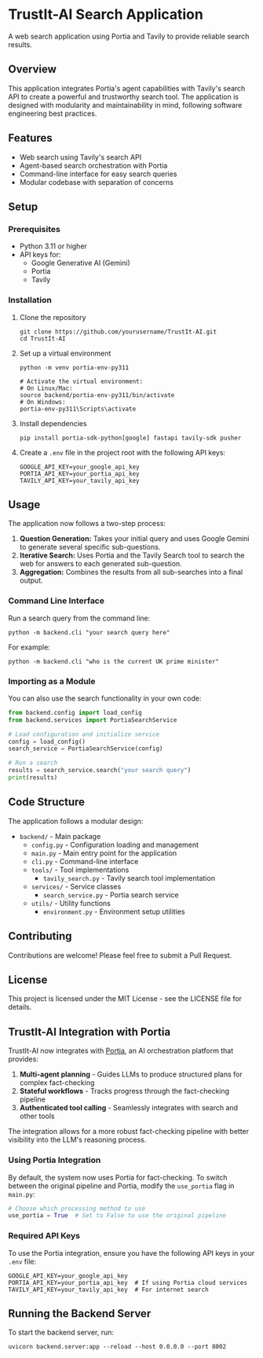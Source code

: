 # TrustIt-AI Search Application

A web search application using Portia and Tavily to provide reliable search results.

## Overview

This application integrates Portia's agent capabilities with Tavily's search API to create a powerful and trustworthy search tool. The application is designed with modularity and maintainability in mind, following software engineering best practices.

## Features

- Web search using Tavily's search API
- Agent-based search orchestration with Portia
- Command-line interface for easy search queries
- Modular codebase with separation of concerns

## Setup

### Prerequisites

- Python 3.11 or higher
- API keys for:
  - Google Generative AI (Gemini)
  - Portia
  - Tavily

### Installation

1. Clone the repository

   ```
   git clone https://github.com/yourusername/TrustIt-AI.git
   cd TrustIt-AI
   ```

2. Set up a virtual environment

   ```
   python -m venv portia-env-py311
   
   # Activate the virtual environment:
   # On Linux/Mac:
   source backend/portia-env-py311/bin/activate
   # On Windows:
   portia-env-py311\Scripts\activate

4. Install dependencies

   ```
   pip install portia-sdk-python[google] fastapi tavily-sdk pusher
   ```

5. Create a `.env` file in the project root with the following API keys:
   ```
   GOOGLE_API_KEY=your_google_api_key
   PORTIA_API_KEY=your_portia_api_key
   TAVILY_API_KEY=your_tavily_api_key
   ```

## Usage

The application now follows a two-step process:

1.  **Question Generation:** Takes your initial query and uses Google Gemini to generate several specific sub-questions.
2.  **Iterative Search:** Uses Portia and the Tavily Search tool to search the web for answers to each generated sub-question.
3.  **Aggregation:** Combines the results from all sub-searches into a final output.

### Command Line Interface

Run a search query from the command line:

```
python -m backend.cli "your search query here"
```

For example:

```
python -m backend.cli "who is the current UK prime minister"
```

### Importing as a Module

You can also use the search functionality in your own code:

```python
from backend.config import load_config
from backend.services import PortiaSearchService

# Load configuration and initialize service
config = load_config()
search_service = PortiaSearchService(config)

# Run a search
results = search_service.search("your search query")
print(results)
```

## Code Structure

The application follows a modular design:

- `backend/` - Main package
  - `config.py` - Configuration loading and management
  - `main.py` - Main entry point for the application
  - `cli.py` - Command-line interface
  - `tools/` - Tool implementations
    - `tavily_search.py` - Tavily search tool implementation
  - `services/` - Service classes
    - `search_service.py` - Portia search service
  - `utils/` - Utility functions
    - `environment.py` - Environment setup utilities

## Contributing

Contributions are welcome! Please feel free to submit a Pull Request.

## License

This project is licensed under the MIT License - see the LICENSE file for details.

## TrustIt-AI Integration with Portia

TrustIt-AI now integrates with [Portia](https://github.com/portiaAI/portia-sdk-python), an AI orchestration platform that provides:

1. **Multi-agent planning** - Guides LLMs to produce structured plans for complex fact-checking
2. **Stateful workflows** - Tracks progress through the fact-checking pipeline
3. **Authenticated tool calling** - Seamlessly integrates with search and other tools

The integration allows for a more robust fact-checking pipeline with better visibility into the LLM's reasoning process.

### Using Portia Integration

By default, the system now uses Portia for fact-checking. To switch between the original pipeline and Portia, modify the `use_portia` flag in `main.py`:

```python
# Choose which processing method to use
use_portia = True  # Set to False to use the original pipeline
```

### Required API Keys

To use the Portia integration, ensure you have the following API keys in your `.env` file:

```
GOOGLE_API_KEY=your_google_api_key
PORTIA_API_KEY=your_portia_api_key  # If using Portia cloud services
TAVILY_API_KEY=your_tavily_api_key  # For internet search
```

## Running the Backend Server

To start the backend server, run:

```
uvicorn backend.server:app --reload --host 0.0.0.0 --port 8002
```
